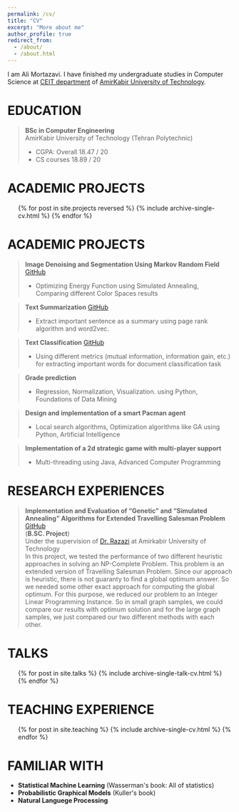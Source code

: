 ```yaml
---
permalink: /cv/
title: "CV"
excerpt: "More about me"
author_profile: true
redirect_from: 
  - /about/
  - /about.html
---
```

I am Ali Mortazavi. I have finished my undergraduate studies in Computer Science at [CEIT department](http://ceit.aut.ac.ir/autcms/home.htm?depurl=computer-engineering&lang=en) of [AmirKabir University of Technology](http://aut.ac.ir/aut/).
<br> 







EDUCATION
======
> **BSc in Computer Engineering** <br>
> AmirKabir University of Technology (Tehran Polytechnic)
> * CGPA:   Overall         18.47 / 20   
> * CS courses   18.89 / 20 <br>
                                                                  

ACADEMIC PROJECTS
======
  <ul>{% for post in site.projects reversed %}
    {% include archive-single-cv.html %}
  {% endfor %}</ul>


ACADEMIC PROJECTS
======
> **Image Denoising and Segmentation Using Markov Random Field** [GitHub](https://github.com/AliMorty/Markov-Random-Field-Project)
> * Optimizing Energy Function using Simulated Annealing, Comparing different Color Spaces results <br>

> **Text Summarization** [GitHub](https://github.com/AliMorty/Text_Summerization)
> * Extract important sentence as a summary using page rank algorithm and word2vec. <br>

> **Text Classification** [GitHub](https://github.com/AliMorty/Text-Classification)
> * Using different metrics (mutual information, information gain, etc.) for extracting important words for document classification task <br>

> **Grade prediction**
> * Regression, Normalization, Visualization. using Python, Foundations of Data Mining <br>

> **Design and implementation of a smart Pacman agent**
> * Local search algorithms, Optimization algorithms like GA using Python, Artificial Intelligence <br>

> **Implementation of a 2d strategic game with multi-player support**
> * Multi-threading using Java, Advanced Computer Programming



RESEARCH EXPERIENCES
======
> **Implementation and Evaluation of “Genetic” and “Simulated Annealing” Algorithms for Extended Travelling Salesman Problem** [GitHub](https://github.com/AliMorty/B.SC.-Project) <br>
> (**B.SC. Project**)<br>
> Under the supervision of [Dr. Razazi](http://ceit.aut.ac.ir/~razzazi/)  at Amirkabir University of Technology <br>
> In this project, we tested the performance of two different heuristic approaches in solving an NP-Complete Problem. This problem is an extended version of Travelling Salesman Problem. Since our approach is heuristic, there is not guaranty to find a global optimum answer. So we needed some other exact approach for computing the global optimum. For this purpose, we reduced our problem to an Integer Linear Programming Instance. So in small graph samples, we could compare our results with optimum solution and for the large graph samples, we just compared our two different methods with each other. 



TALKS
======
  <ul>{% for post in site.talks %}
    {% include archive-single-talk-cv.html %}
  {% endfor %}</ul>
 


TEACHING EXPERIENCE
======
  <ul>{% for post in site.teaching %}
    {% include archive-single-cv.html %}
  {% endfor %}</ul>
 
FAMILIAR WITH
======
* **Statistical Machine Learning** (Wasserman's book: All of statistics)
* **Probabilistic Graphical Models** (Kuller's book)
* **Natural Languege Processing**
  





